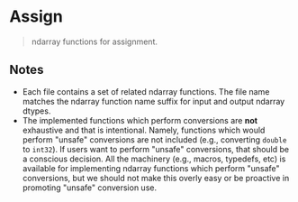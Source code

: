 <!--

@license Apache-2.0

Copyright (c) 2023 The Stdlib Authors.

Licensed under the Apache License, Version 2.0 (the "License");
you may not use this file except in compliance with the License.
You may obtain a copy of the License at

   http://www.apache.org/licenses/LICENSE-2.0

Unless required by applicable law or agreed to in writing, software
distributed under the License is distributed on an "AS IS" BASIS,
WITHOUT WARRANTIES OR CONDITIONS OF ANY KIND, either express or implied.
See the License for the specific language governing permissions and
limitations under the License.

-->

# Assign

> ndarray functions for assignment.

## Notes

-   Each file contains a set of related ndarray functions. The file name matches the ndarray function name suffix for input and output ndarray dtypes.
-   The implemented functions which perform conversions are **not** exhaustive and that is intentional. Namely, functions which would perform "unsafe" conversions are not included (e.g., converting `double` to `int32`). If users want to perform "unsafe" conversions, that should be a conscious decision. All the machinery (e.g., macros, typedefs, etc) is available for implementing ndarray functions which perform "unsafe" conversions, but we should not make this overly easy or be proactive in promoting "unsafe" conversion use.

